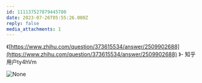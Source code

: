 ```yaml
---
id: 111137527879445780
date: 2023-07-26T05:55:26.000Z
reply: false
media_attachments: 1
---
```


《[https://www.zhihu.com/question/373615534/answer/2509902688](https://www.zhihu.com/question/373615534/answer/2509902688) 》- 知乎用户ty4hVm

![None](https://files.e5n.cc/media_attachments/files/111/219/226/222/683/040/original/fa6017b40acb5306.webp)

